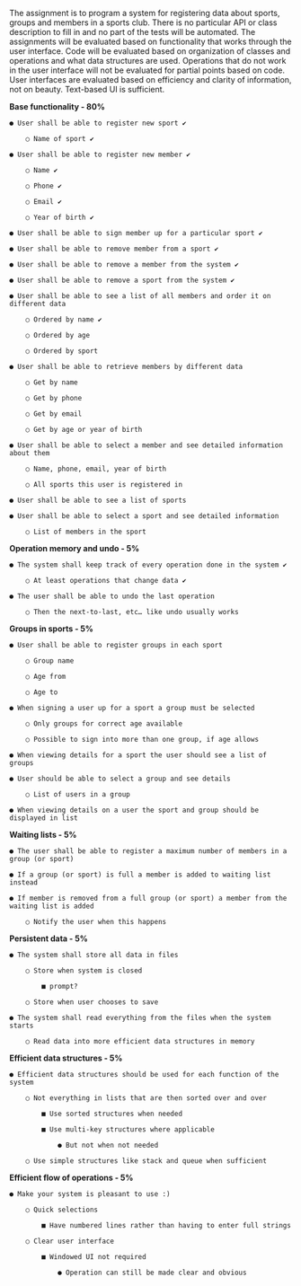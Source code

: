 The assignment is to program a system for registering data about sports, groups and members
in a sports club. There is no particular API or class description to fill in and no part of the tests
will be automated. The assignments will be evaluated based on functionality that works through
the user interface. Code will be evaluated based on organization of classes and operations and
what data structures are used. Operations that do not work in the user interface will not be
evaluated for partial points based on code. User interfaces are evaluated based on efficiency
and clarity of information, not on beauty. Text-based UI is sufficient.



**Base functionality - 80%**

	● User shall be able to register new sport ✔

		○ Name of sport ✔

	● User shall be able to register new member ✔

		○ Name ✔

		○ Phone ✔

		○ Email ✔

		○ Year of birth ✔

	● User shall be able to sign member up for a particular sport ✔

	● User shall be able to remove member from a sport ✔

	● User shall be able to remove a member from the system ✔

	● User shall be able to remove a sport from the system ✔

	● User shall be able to see a list of all members and order it on different data

		○ Ordered by name ✔

		○ Ordered by age

		○ Ordered by sport

	● User shall be able to retrieve members by different data

		○ Get by name

		○ Get by phone

		○ Get by email

		○ Get by age or year of birth

	● User shall be able to select a member and see detailed information about them

		○ Name, phone, email, year of birth

		○ All sports this user is registered in

	● User shall be able to see a list of sports

	● User shall be able to select a sport and see detailed information

		○ List of members in the sport


**Operation memory and undo - 5%**

	● The system shall keep track of every operation done in the system ✔

		○ At least operations that change data ✔

	● The user shall be able to undo the last operation

		○ Then the next-to-last, etc… like undo usually works


**Groups in sports - 5%**

	● User shall be able to register groups in each sport

		○ Group name

		○ Age from

		○ Age to

	● When signing a user up for a sport a group must be selected

		○ Only groups for correct age available

		○ Possible to sign into more than one group, if age allows

	● When viewing details for a sport the user should see a list of groups

	● User should be able to select a group and see details

		○ List of users in a group

	● When viewing details on a user the sport and group should be displayed in list


**Waiting lists - 5%**

	● The user shall be able to register a maximum number of members in a group (or sport)

	● If a group (or sport) is full a member is added to waiting list instead

	● If member is removed from a full group (or sport) a member from the waiting list is added

		○ Notify the user when this happens


**Persistent data - 5%**

	● The system shall store all data in files

		○ Store when system is closed

			■ prompt?

		○ Store when user chooses to save

	● The system shall read everything from the files when the system starts

		○ Read data into more efficient data structures in memory


**Efficient data structures - 5%**

	● Efficient data structures should be used for each function of the system

		○ Not everything in lists that are then sorted over and over

			■ Use sorted structures when needed

			■ Use multi-key structures where applicable

				● But not when not needed

		○ Use simple structures like stack and queue when sufficient


**Efficient flow of operations - 5%**

	● Make your system is pleasant to use :)

		○ Quick selections

			■ Have numbered lines rather than having to enter full strings

		○ Clear user interface

			■ Windowed UI not required

				● Operation can still be made clear and obvious
